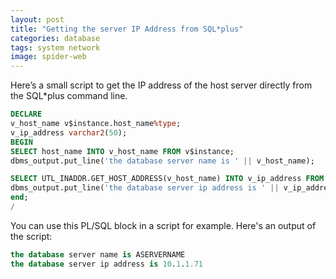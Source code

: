 ```yaml
---
layout: post
title: "Getting the server IP Address from SQL*plus"
categories: database
tags: system network
image: spider-web
---
```

Here’s a small script to get the IP address of the host server directly from the SQL*plus command line.

```sql
DECLARE
v_host_name v$instance.host_name%type;
v_ip_address varchar2(50);
BEGIN
SELECT host_name INTO v_host_name FROM v$instance;
dbms_output.put_line('the database server name is ' || v_host_name);

SELECT UTL_INADDR.GET_HOST_ADDRESS(v_host_name) INTO v_ip_address FROM DUAL;
dbms_output.put_line('the database server ip address is ' || v_ip_address);
end;
/
```

You can use this PL/SQL block in a script for example.
Here's an output of the script:

```sql
the database server name is ASERVERNAME
the database server ip address is 10.1.1.71
```

